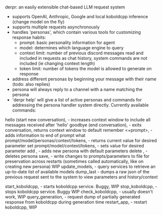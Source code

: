 derpr: an easily extensible chat-based LLM request system

- supports OpenAI, Anthropic, Google and local koboldcpp inference (change model on the fly)
- supports multiple requests asynchronously
- handles 'personas', which contain various tools for customizing response habits:
  - prompt: basic personality information for agent
  - model: determines which language engine to query
  - context limit: number of previous discord messages read and included in requests as chat history, system commands are not included (ie changing context length)
  - token limit: number of tokens the model is allowed to generate on response
- address different personas by beginning your message with their name (todo: also replies)
- persona will always reply to a channel with a name matching the persona
- 'derpr help' will give a list of active personas and commands for addressing the persona handler system directly. Currently available commands:

hello (start new conversation), - increases context window to include all messages received after 'hello'
goodbye (end conversation), - exits conversation, returns context window to default
remember <+prompt>, - adds information to end of prompt
what prompt/model/personas/context/tokens, - returns current value for desired parameter
set prompt/model/context/tokens, - sets value for desired parameter
add <persona> <prompt>, - adds new persona with default parameters
delete <persona>, - deletes persona
save, - write changes to prompts/parameters to file for preservation across restarts (sometimes called automatically, like on creating new persona) WIP
update_models, - query services to retrieve an up-to-date list of available models
dump_last - dumps a raw json of the previous request sent to the system to view parameters and history/context

start_koboldcpp, - starts koboldcpp service. Buggy, WIP
stop_koboldcpp, - stops koboldcpp service. Buggy WIP
check_koboldcpp, - usually doesn't work, WIP
query_generation, - request dump of partially generated response from koboldcpp during generation time
restart_app, - restart koboldcpp, WIP